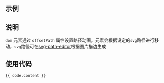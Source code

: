 <script setup>
    import AnimateOffsetPath from '../components/AnimateOffsetPath.vue'
    import code from '../componentsCode/AnimateOffsetPath.js'
</script>

## 示例

<AnimateOffsetPath />

## 说明

`dom` 元素通过 `offsetPath` 属性设置路径动画。元素会根据设定的`svg`路径进行移动，`svg`路径可在[svg-path-editor](https://yqnn.github.io/svg-path-editor/)根据图片描边生成

## 使用代码

```js-vue
{{ code.content }}
```
